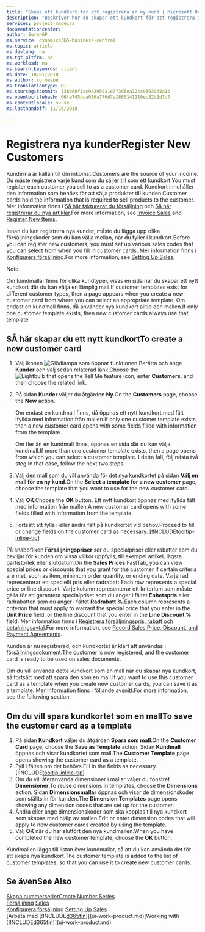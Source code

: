 ```yaml
---
title: "Skapa ett kundkort för att registrera en ny kund | Microsoft Docs"
description: "Beskriver hur du skapar ett kundkort för att registrera information om varje ny kund eller klienten som du säljer till."
services: project-madeira
documentationcenter: 
author: SorenGP
ms.service: dynamics365-business-central
ms.topic: article
ms.devlang: na
ms.tgt_pltfrm: na
ms.workload: na
ms.search.keywords: client
ms.date: 10/01/2018
ms.author: sgroespe
ms.translationtype: HT
ms.sourcegitcommit: 33b900f1ac9e295921e7f3d6ea72cc93939d8a1b
ms.openlocfilehash: 06fe745bca016a776d7a1865141110ec82b1d7d7
ms.contentlocale: sv-se
ms.lasthandoff: 11/26/2018

---
```

# <a name="register-new-customers"></a><span data-ttu-id="af2b1-103">Registrera nya kunder</span><span class="sxs-lookup"><span data-stu-id="af2b1-103">Register New Customers</span></span>
<span data-ttu-id="af2b1-104">Kunderna är källan till din inkomst.</span><span class="sxs-lookup"><span data-stu-id="af2b1-104">Customers are the source of your income.</span></span> <span data-ttu-id="af2b1-105">Du måste registrera varje kund som du säljer till som ett kundkort.</span><span class="sxs-lookup"><span data-stu-id="af2b1-105">You must register each customer you sell to as a customer card.</span></span> <span data-ttu-id="af2b1-106">Kundkort innehåller den information som behövs för att sälja produkter till kunden.</span><span class="sxs-lookup"><span data-stu-id="af2b1-106">Customer cards hold the information that is required to sell products to the customer.</span></span> <span data-ttu-id="af2b1-107">Mer information finns i [Så här fakturerar du försäljning](sales-how-invoice-sales.md) och [Så här registrerar du nya artiklar](inventory-how-register-new-items.md).</span><span class="sxs-lookup"><span data-stu-id="af2b1-107">For more information, see [Invoice Sales](sales-how-invoice-sales.md) and [Register New Items](inventory-how-register-new-items.md).</span></span>  

<span data-ttu-id="af2b1-108">Innan du kan registrera nya kunder, måste du lägga upp olika försäljningskoder som du kan välja mellan, när du fyller i kundkort.</span><span class="sxs-lookup"><span data-stu-id="af2b1-108">Before you can register new customers, you must set up various sales codes that you can select from when you fill in customer cards.</span></span> <span data-ttu-id="af2b1-109">Mer information finns i [Konfigurera försäljning](sales-setup-sales.md).</span><span class="sxs-lookup"><span data-stu-id="af2b1-109">For more information, see [Setting Up Sales](sales-setup-sales.md).</span></span>

> [!NOTE]  
>   <span data-ttu-id="af2b1-110">Om kundmallar finns för olika kundtyper, visas en sida när du skapar ett nytt kundkort där du kan välja en lämplig mall.</span><span class="sxs-lookup"><span data-stu-id="af2b1-110">If customer templates exist for different customer types, then a page appears when you create a new customer card from where you can select an appropriate template.</span></span> <span data-ttu-id="af2b1-111">Om endast en kundmall finns, då använder nya kundkort alltid den mallen.</span><span class="sxs-lookup"><span data-stu-id="af2b1-111">If only one customer template exists, then new customer cards always use that template.</span></span>

## <a name="to-create-a-new-customer-card"></a><span data-ttu-id="af2b1-112">SÅ här skapar du ett nytt kundkort</span><span class="sxs-lookup"><span data-stu-id="af2b1-112">To create a new customer card</span></span>
1. <span data-ttu-id="af2b1-113">Välj ikonen ![Glödlampa som öppnar funktionen Berätta](media/ui-search/search_small.png "Berätta vad du vill göra") och ange **Kunder** och välj sedan relaterad länk.</span><span class="sxs-lookup"><span data-stu-id="af2b1-113">Choose the ![Lightbulb that opens the Tell Me feature](media/ui-search/search_small.png "Tell me what you want to do") icon, enter **Customers**, and then choose the related link.</span></span>  
2. <span data-ttu-id="af2b1-114">På sidan **Kunder** väljer du åtgärden **Ny**.</span><span class="sxs-lookup"><span data-stu-id="af2b1-114">On the **Customers** page, choose the **New** action.</span></span>

    <span data-ttu-id="af2b1-115">Om endast en kundmall finns, då öppnas ett nytt kundkort med fält ifyllda med information från mallen.</span><span class="sxs-lookup"><span data-stu-id="af2b1-115">If only one customer template exists, then a new customer card opens with some fields filled with information from the template.</span></span>

    <span data-ttu-id="af2b1-116">Om fler än en kundmall finns, öppnas en sida där du kan välja kundmall.</span><span class="sxs-lookup"><span data-stu-id="af2b1-116">If more than one customer template exists, then a page opens from which you can select a customer template.</span></span> <span data-ttu-id="af2b1-117">I detta fall, följ nästa två steg.</span><span class="sxs-lookup"><span data-stu-id="af2b1-117">In that case, follow the next two steps.</span></span>
3. <span data-ttu-id="af2b1-118">Välj den mall som du vill använda för det nya kundkortet på sidan **Välj en mall för en ny kund**.</span><span class="sxs-lookup"><span data-stu-id="af2b1-118">On the **Select a template for a new customer** page, choose the template that you want to use for the new customer card.</span></span>
4. <span data-ttu-id="af2b1-119">Välj **OK**.</span><span class="sxs-lookup"><span data-stu-id="af2b1-119">Choose the **OK** button.</span></span> <span data-ttu-id="af2b1-120">Ett nytt kundkort öppnas med ifyllda fält med information från mallen.</span><span class="sxs-lookup"><span data-stu-id="af2b1-120">A new customer card opens with some fields filled with information from the template.</span></span>  
5. <span data-ttu-id="af2b1-121">Fortsätt att fylla i eller ändra fält på kundkortet vid behov.</span><span class="sxs-lookup"><span data-stu-id="af2b1-121">Proceed to fill or change fields on the customer card as necessary.</span></span> [!INCLUDE[tooltip-inline-tip](includes/tooltip-inline-tip_md.md)]

<span data-ttu-id="af2b1-122">På snabbfliken **Försäljningspriser** ser du specialpriser eller rabatter som du beviljar för kunden om vissa villkor uppfylls, till exempel artikel, lägsta partistorlek eller slutdatum.</span><span class="sxs-lookup"><span data-stu-id="af2b1-122">On the **Sales Prices** FastTab, you can view special prices or discounts that you grant for the customer if certain criteria are met, such as item, minimum order quantity, or ending date.</span></span> <span data-ttu-id="af2b1-123">Varje rad representerar ett speciellt pris eller radrabatt.</span><span class="sxs-lookup"><span data-stu-id="af2b1-123">Each row represents a special price or line discount.</span></span> <span data-ttu-id="af2b1-124">Varje kolumn representerar ett kriterium som måste gälla för att garantera specialpriset som du anger i fältet **Enhetspris** eller radrabatten som du anger i fältet **Radrabatt %**.</span><span class="sxs-lookup"><span data-stu-id="af2b1-124">Each column represents a criterion that must apply to warrant the special price that you enter in the **Unit Price** field, or the line discount that you enter in the **Line Discount %** field.</span></span> <span data-ttu-id="af2b1-125">Mer information finns i [Registrera försäljningspris, rabatt och betalningsavtal](sales-how-record-sales-price-discount-payment-agreements.md).</span><span class="sxs-lookup"><span data-stu-id="af2b1-125">For more information, see [Record Sales Price, Discount, and Payment Agreements](sales-how-record-sales-price-discount-payment-agreements.md).</span></span>

<span data-ttu-id="af2b1-126">Kunden är nu registrerad, och kundkortet är klart att användas i försäljningsdokument.</span><span class="sxs-lookup"><span data-stu-id="af2b1-126">The customer is now registered, and the customer card is ready to be used on sales documents.</span></span>

<span data-ttu-id="af2b1-127">Om du vill använda detta kundkort som en mall när du skapar nya kundkort, så fortsätt med att spara den som en mall.</span><span class="sxs-lookup"><span data-stu-id="af2b1-127">If you want to use this customer card as a template when you create new customer cards, you can save it as a template.</span></span> <span data-ttu-id="af2b1-128">Mer information finns i följande avsnitt:</span><span class="sxs-lookup"><span data-stu-id="af2b1-128">For more information, see the following section.</span></span>

## <a name="to-save-the-customer-card-as-a-template"></a><span data-ttu-id="af2b1-129">Om du vill spara kundkortet som en mall</span><span class="sxs-lookup"><span data-stu-id="af2b1-129">To save the customer card as a template</span></span>
1. <span data-ttu-id="af2b1-130">På sidan **Kundkort** väljer du åtgärden **Spara som mall**.</span><span class="sxs-lookup"><span data-stu-id="af2b1-130">On the **Customer Card** page, choose the **Save as Template** action.</span></span> <span data-ttu-id="af2b1-131">Sidan **Kundmall** öppnas och visar kundkortet som mall.</span><span class="sxs-lookup"><span data-stu-id="af2b1-131">The **Customer Template** page opens showing the customer card as a template.</span></span>
2. <span data-ttu-id="af2b1-132">Fyll i fälten om det behövs.</span><span class="sxs-lookup"><span data-stu-id="af2b1-132">Fill in the fields as necessary.</span></span> [!INCLUDE[tooltip-inline-tip](includes/tooltip-inline-tip_md.md)]
3. <span data-ttu-id="af2b1-133">Om du vill återanvända dimensioner i mallar väljer du fönstret **Dimensioner**.</span><span class="sxs-lookup"><span data-stu-id="af2b1-133">To reuse dimensions in templates, choose the **Dimensions** action.</span></span> <span data-ttu-id="af2b1-134">Sidan **Dimensionsmallar** öppnas och visar de dimensionskoder som ställts in för kunden.</span><span class="sxs-lookup"><span data-stu-id="af2b1-134">The **Dimension Templates** page opens showing any dimension codes that are set up for the customer.</span></span>
4. <span data-ttu-id="af2b1-135">Ändra eller ange dimensionskoder som ska kopplas till nya kundkort som skapas med hjälp av mallen.</span><span class="sxs-lookup"><span data-stu-id="af2b1-135">Edit or enter dimension codes that will apply to new customer cards created by using the template.</span></span>  
5. <span data-ttu-id="af2b1-136">Välj **OK** när du har slutfört den nya kundmallen.</span><span class="sxs-lookup"><span data-stu-id="af2b1-136">When you have completed the new customer template, choose the **OK** button.</span></span>

<span data-ttu-id="af2b1-137">Kundmallen läggs till listan över kundmallar, så att du kan använda det för att skapa nya kundkort.</span><span class="sxs-lookup"><span data-stu-id="af2b1-137">The customer template is added to the list of customer templates, so that you can use it to create new customer cards.</span></span>

## <a name="see-also"></a><span data-ttu-id="af2b1-138">Se även</span><span class="sxs-lookup"><span data-stu-id="af2b1-138">See Also</span></span>
[<span data-ttu-id="af2b1-139">Skapa nummerserier</span><span class="sxs-lookup"><span data-stu-id="af2b1-139">Create Number Series</span></span>](ui-create-number-series.md)  
<span data-ttu-id="af2b1-140">[Försäljning](sales-manage-sales.md)  </span><span class="sxs-lookup"><span data-stu-id="af2b1-140">[Sales](sales-manage-sales.md)  </span></span>  
<span data-ttu-id="af2b1-141">[Konfigurera försäljning](sales-setup-sales.md)  </span><span class="sxs-lookup"><span data-stu-id="af2b1-141">[Setting Up Sales](sales-setup-sales.md)  </span></span>  
<span data-ttu-id="af2b1-142">[Arbeta med [!INCLUDE[d365fin](includes/d365fin_md.md)]](ui-work-product.md)</span><span class="sxs-lookup"><span data-stu-id="af2b1-142">[Working with [!INCLUDE[d365fin](includes/d365fin_md.md)]](ui-work-product.md)</span></span>

